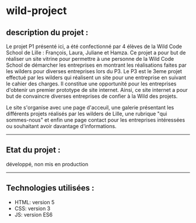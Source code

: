 # wild-project

## description du projet : 

Le projet P1 présenté ici, a été confectionné par 4 élèves de la Wild Code School de Lille : François, Laura, Juliane et Hamza. Ce projet a pour but de réaliser un site vitrine pour permettre à une personne de la Wild Code School de démarcher les entreprises en montrant les réalisations faites par les wilders pour diverses entreprises lors du P3. 
Le P3 est le 3eme projet effectué par les wilders qui réalisent un site pour une entreprise en suivant le cahier des charges. Il constitue une opportunité pour les entreprises d'obtenir un premier prototype de site internet.
Ainsi, ce site internet a pour but de convaincre diverses entreprises de confier à la Wild des projets. 

Le site s'organise avec une page d'acceuil, une galerie présentant les différents projets réalisés par les wilders de Lille, une rubrique "qui sommes-nous" et enfin une page contact pour les entreprises intéressées ou souhaitant avoir davantage d'informations. 

----------------------

## Etat du projet : 
développé, non mis en production

----------------------

## Technologies utilisées : 
* HTML: version 5
* CSS: version 3
* JS: version ES6  



